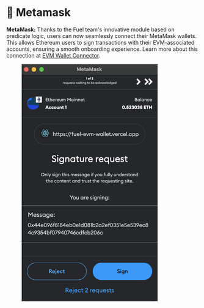 # 🦊 Metamask

**MetaMask:** Thanks to the Fuel team's innovative module based on predicate logic, users can now seamlessly connect their MetaMask wallets. This allows Ethereum users to sign transactions with their EVM-associated accounts, ensuring a smooth onboarding experience. Learn more about this connection at [EVM Wallet Connector](https://github.com/FuelLabs/EVM-Wallet-Connector).

<figure><img src="../../../.gitbook/assets/image (9).png" alt="" width="356"><figcaption></figcaption></figure>
